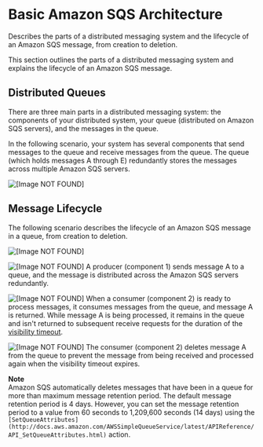 # Basic Amazon SQS Architecture<a name="sqs-basic-architecture"></a>

   Describes the parts of a distributed messaging system and the lifecycle of an Amazon SQS message, from creation to deletion\.   

This section outlines the parts of a distributed messaging system and explains the lifecycle of an Amazon SQS message\.

## Distributed Queues<a name="sqs-distributed-queue"></a>

There are three main parts in a distributed messaging system: the components of your distributed system, your queue \(distributed on Amazon SQS servers\), and the messages in the queue\.

In the following scenario, your system has several components that send messages to the queue and receive messages from the queue\. The queue \(which holds messages A through E\) redundantly stores the messages across multiple Amazon SQS servers\.

![\[Image NOT FOUND\]](http://docs.aws.amazon.com/AWSSimpleQueueService/latest/SQSDeveloperGuide/images/ArchOverview.png)

## Message Lifecycle<a name="sqs-message-lifecycle"></a>

The following scenario describes the lifecycle of an Amazon SQS message in a queue, from creation to deletion\.

![\[Image NOT FOUND\]](http://docs.aws.amazon.com/AWSSimpleQueueService/latest/SQSDeveloperGuide/images/sqs-message-lifecycle-diagram.png)

![\[Image NOT FOUND\]](http://docs.aws.amazon.com/AWSSimpleQueueService/latest/SQSDeveloperGuide/images/number-1-red.png) A producer \(component 1\) sends message A to a queue, and the message is distributed across the Amazon SQS servers redundantly\.

![\[Image NOT FOUND\]](http://docs.aws.amazon.com/AWSSimpleQueueService/latest/SQSDeveloperGuide/images/number-2-red.png) When a consumer \(component 2\) is ready to process messages, it consumes messages from the queue, and message A is returned\. While message A is being processed, it remains in the queue and isn't returned to subsequent receive requests for the duration of the [visibility timeout](sqs-visibility-timeout.md)\.

![\[Image NOT FOUND\]](http://docs.aws.amazon.com/AWSSimpleQueueService/latest/SQSDeveloperGuide/images/number-3-red.png) The consumer \(component 2\) deletes message A from the queue to prevent the message from being received and processed again when the visibility timeout expires\.

**Note**  
Amazon SQS automatically deletes messages that have been in a queue for more than maximum message retention period\. The default message retention period is 4 days\. However, you can set the message retention period to a value from 60 seconds to 1,209,600 seconds \(14 days\) using the `[SetQueueAttributes](http://docs.aws.amazon.com/AWSSimpleQueueService/latest/APIReference/API_SetQueueAttributes.html)` action\.